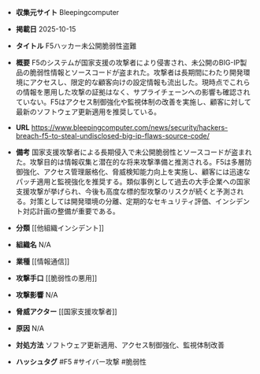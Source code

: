 - **収集元サイト**
Bleepingcomputer

- **掲載日**
2025-10-15

- **タイトル**
F5ハッカー未公開脆弱性盗難

- **概要**
F5のシステムが国家支援の攻撃者により侵害され、未公開のBIG-IP製品の脆弱性情報とソースコードが盗まれた。攻撃者は長期間にわたり開発環境にアクセスし、限定的な顧客向けの設定情報も流出した。現時点でこれらの情報を悪用した攻撃の証拠はなく、サプライチェーンへの影響も確認されていない。F5はアクセス制御強化や監視体制の改善を実施し、顧客に対して最新のソフトウェア更新適用を推奨している。

- **URL**
https://www.bleepingcomputer.com/news/security/hackers-breach-f5-to-steal-undisclosed-big-ip-flaws-source-code/

- **備考**
国家支援攻撃者による長期侵入で未公開脆弱性とソースコードが盗まれた。攻撃目的は情報収集と潜在的な将来攻撃準備と推測される。F5は多層防御強化、アクセス管理厳格化、脅威検知能力向上を実施し、顧客には迅速なパッチ適用と監視強化を推奨する。類似事例として過去の大手企業への国家支援攻撃が挙げられ、今後も高度な標的型攻撃のリスクが続くと予測される。対策としては開発環境の分離、定期的なセキュリティ評価、インシデント対応計画の整備が重要である。

- **分類**
[[他組織インシデント]]

- **組織名**
N/A

- **業種**
[[情報通信]]

- **攻撃手口**
[[脆弱性の悪用]]

- **攻撃影響**
N/A

- **脅威アクター**
[[国家支援攻撃者]]

- **原因**
N/A

- **対処方法**
ソフトウェア更新適用、アクセス制御強化、監視体制改善

- **ハッシュタグ**
#F5 #サイバー攻撃 #脆弱性
